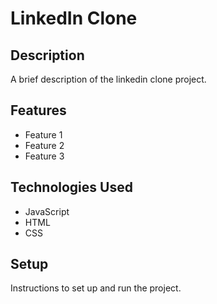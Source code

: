 # LinkedIn Clone

## Description

A brief description of the linkedin clone project.

## Features

- Feature 1
- Feature 2
- Feature 3

## Technologies Used

- JavaScript
- HTML
- CSS

## Setup

Instructions to set up and run the project.
